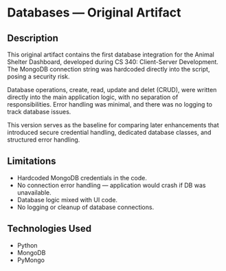 # Databases — Original Artifact

## Description

This original artifact contains the first database integration for the Animal Shelter Dashboard, developed during CS 340: Client-Server Development. The MongoDB connection string was hardcoded directly into the script, posing a security risk.  

Database operations, create, read, update and delet (CRUD), were written directly into the main application logic, with no separation of responsibilities. Error handling was minimal, and there was no logging to track database issues.  

This version serves as the baseline for comparing later enhancements that introduced secure credential handling, dedicated database classes, and structured error handling.

## Limitations
- Hardcoded MongoDB credentials in the code.
- No connection error handling — application would crash if DB was unavailable.
- Database logic mixed with UI code.
- No logging or cleanup of database connections.

## Technologies Used
- Python
- MongoDB
- PyMongo
